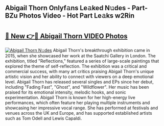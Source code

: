 ## Abigail Thorn Onlyf𝚊ns Le𝚊ked N𝚞des - Part-BZu Photos Video - Hot Part Le𝚊ks w2Rin

# <h2><a href="http://ac20109.deff.icu/?id=Abigail+Thorn">🔗 New 👉🔴 Abigail Thorn VIDEO Photos</a></h2>

[![Abigail Thorn N𝚞des](https://i.imgur.com/rIISA9y.gif)](http://ac20109.deff.icu/?id=Abigail+Thorn)
Abigail Thorn's breakthrough exhibition came in 2015, when she showcased her work at the Saatchi Gallery in London. The exhibition, titled "Reflections," featured a series of large-scale paintings that explored the theme of self-reflection. The exhibition was a critical and commercial success, with many art critics praising Abigail Thorn's unique artistic vision and her ability to connect with viewers on a deep emotional level. Abigail Thorn has released several singles and EPs since her debut, including "Fading Fast", "Ghost", and "Wildflower". Her music has been praised for its emotional intensity, melodic hooks, and sonic experimentation. Abigail Thorn is known for her high-energy live performances, which often feature her playing multiple instruments and showcasing her impressive vocal range. She has performed at festivals and venues across the UK and Europe, and has supported established artists such as Tom Odell and Lewis Capaldi.
